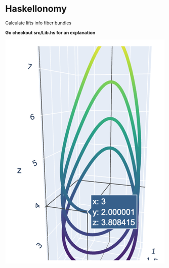 # Haskellonomy

Calculate lifts info fiber bundles

**Go checkout src/Lib.hs for an explanation**

![example](media/example.png)
